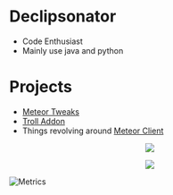 # Declipsonator
- Code Enthusiast
- Mainly use java and python
# Projects
- [Meteor Tweaks](https://github.com/Declipsonator/Meteor-Tweaks)
- [Troll Addon](https://github.com/Declipsonator/Troll-Addon)
- Things revolving around [Meteor Client](https://github.com/MeteorDevelopment/meteor-client)


<p align = "center"><img src="https://github-readme-stats.vercel.app/api?username=Declipsonator&show_icons=true&theme=merko" /></p>

<p align = "center"><img src="https://activity-graph.herokuapp.com/graph?username=Declipsonator&theme=react-dark" /></p>

![Metrics](https://metrics.lecoq.io/Declipsonator?template=classic&isocalendar=1&languages=1&stars=1&code=1&activity=1&achievements=1&notable=1&lines=1&repositories=1&gists=1&repositories=100&repositories.batch=100&repositories.forks=false&repositories.affiliations=owner&isocalendar.duration=half-year&languages.limit=8&languages.threshold=0%25&languages.colors=github&languages.sections=most-used&languages.indepth=false&languages.analysis.timeout=15&languages.categories=markup%2C%20programming&languages.recent.categories=markup%2C%20programming&languages.recent.load=300&languages.recent.days=14&stars.limit=4&code.lines=12&code.load=100&code.visibility=public&activity.limit=5&activity.load=300&activity.days=14&activity.visibility=all&activity.timestamps=false&activity.filter=all&achievements.threshold=C&achievements.secrets=true&achievements.display=detailed&achievements.limit=0&notable.from=organization&notable.repositories=false&notable.indepth=false&config.timezone=America%2FNew_York)
